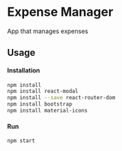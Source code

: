 # Expense Manager
App that manages expenses


## Usage
#### Installation
```bash
npm install
npm install react-modal
npm install --save react-router-dom
npm install bootstrap
npm install material-icons
```

#### Run
```bash
npm start
```
